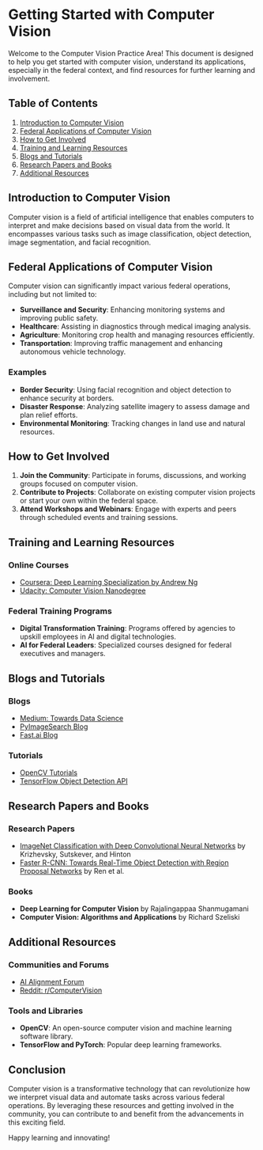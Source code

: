 # Getting Started with Computer Vision

Welcome to the Computer Vision Practice Area! This document is designed to help you get started with computer vision, understand its applications, especially in the federal context, and find resources for further learning and involvement.

## Table of Contents
1. [Introduction to Computer Vision](#introduction-to-computer-vision)
2. [Federal Applications of Computer Vision](#federal-applications-of-computer-vision)
3. [How to Get Involved](#how-to-get-involved)
4. [Training and Learning Resources](#training-and-learning-resources)
5. [Blogs and Tutorials](#blogs-and-tutorials)
6. [Research Papers and Books](#research-papers-and-books)
7. [Additional Resources](#additional-resources)

## Introduction to Computer Vision

Computer vision is a field of artificial intelligence that enables computers to interpret and make decisions based on visual data from the world. It encompasses various tasks such as image classification, object detection, image segmentation, and facial recognition.

## Federal Applications of Computer Vision

Computer vision can significantly impact various federal operations, including but not limited to:

- **Surveillance and Security**: Enhancing monitoring systems and improving public safety.
- **Healthcare**: Assisting in diagnostics through medical imaging analysis.
- **Agriculture**: Monitoring crop health and managing resources efficiently.
- **Transportation**: Improving traffic management and enhancing autonomous vehicle technology.

### Examples

- **Border Security**: Using facial recognition and object detection to enhance security at borders.
- **Disaster Response**: Analyzing satellite imagery to assess damage and plan relief efforts.
- **Environmental Monitoring**: Tracking changes in land use and natural resources.

## How to Get Involved

1. **Join the Community**: Participate in forums, discussions, and working groups focused on computer vision.
2. **Contribute to Projects**: Collaborate on existing computer vision projects or start your own within the federal space.
3. **Attend Workshops and Webinars**: Engage with experts and peers through scheduled events and training sessions.

## Training and Learning Resources

### Online Courses
- [Coursera: Deep Learning Specialization by Andrew Ng](https://www.coursera.org/specializations/deep-learning)
- [Udacity: Computer Vision Nanodegree](https://www.udacity.com/course/computer-vision-nanodegree--nd891)

### Federal Training Programs
- **Digital Transformation Training**: Programs offered by agencies to upskill employees in AI and digital technologies.
- **AI for Federal Leaders**: Specialized courses designed for federal executives and managers.

## Blogs and Tutorials

### Blogs
- [Medium: Towards Data Science](https://towardsdatascience.com/)
- [PyImageSearch Blog](https://www.pyimagesearch.com/)
- [Fast.ai Blog](https://www.fast.ai/)

### Tutorials
- [OpenCV Tutorials](https://docs.opencv.org/master/d9/df8/tutorial_root.html)
- [TensorFlow Object Detection API](https://tensorflow-object-detection-api-tutorial.readthedocs.io/en/latest/)

## Research Papers and Books

### Research Papers
- [ImageNet Classification with Deep Convolutional Neural Networks](https://papers.nips.cc/paper/4824-imagenet-classification-with-deep-convolutional-neural-networks.pdf) by Krizhevsky, Sutskever, and Hinton
- [Faster R-CNN: Towards Real-Time Object Detection with Region Proposal Networks](https://arxiv.org/abs/1506.01497) by Ren et al.

### Books
- **Deep Learning for Computer Vision** by Rajalingappaa Shanmugamani
- **Computer Vision: Algorithms and Applications** by Richard Szeliski

## Additional Resources

### Communities and Forums
- [AI Alignment Forum](https://www.alignmentforum.org/)
- [Reddit: r/ComputerVision](https://www.reddit.com/r/computervision/)

### Tools and Libraries
- **OpenCV**: An open-source computer vision and machine learning software library.
- **TensorFlow and PyTorch**: Popular deep learning frameworks.

## Conclusion

Computer vision is a transformative technology that can revolutionize how we interpret visual data and automate tasks across various federal operations. By leveraging these resources and getting involved in the community, you can contribute to and benefit from the advancements in this exciting field.

Happy learning and innovating!
